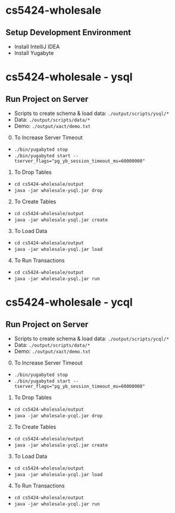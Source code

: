 # cs5424-wholesale
## Setup Development Environment
- Install IntelliJ IDEA
- Install Yugabyte

# cs5424-wholesale - ysql
## Run Project on Server

- Scripts to create schema & load data: `./output/scripts/ysql/*`
- Data: `./output/scripts/data/*`
- Demo: `./output/xact/demo.txt`

0. To Increase Server Timeout
  - `./bin/yugabyted stop`
  - `./bin/yugabyted start --tserver_flags="pg_yb_session_timeout_ms=60000000"`

1. To Drop Tables
  - `cd cs5424-wholesale/output`
  - `java -jar wholesale-ysql.jar drop`

2. To Create Tables
  - `cd cs5424-wholesale/output`
  - `java -jar wholesale-ysql.jar create`

3. To Load Data
  - `cd cs5424-wholesale/output`
  - `java -jar wholesale-ysql.jar load`

4. To Run Transactions
  - `cd cs5424-wholesale/output`
  - `java -jar wholesale-ysql.jar run`


# cs5424-wholesale - ycql
## Run Project on Server

- Scripts to create schema & load data: `./output/scripts/ycql/*`
- Data: `./output/scripts/data/*`
- Demo: `./output/xact/demo.txt`

0. To Increase Server Timeout
  - `./bin/yugabyted stop`
  - `./bin/yugabyted start --tserver_flags="pg_yb_session_timeout_ms=60000000"`

1. To Drop Tables
  - `cd cs5424-wholesale/output`
  - `java -jar wholesale-ycql.jar drop`

2. To Create Tables
  - `cd cs5424-wholesale/output`
  - `java -jar wholesale-ycql.jar create`

3. To Load Data
  - `cd cs5424-wholesale/output`
  - `java -jar wholesale-ycql.jar load`

4. To Run Transactions
  - `cd cs5424-wholesale/output`
  - `java -jar wholesale-ycql.jar run`
